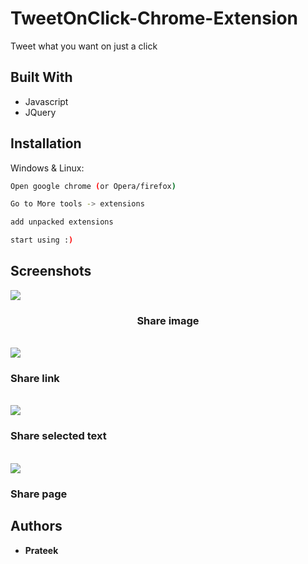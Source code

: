 # TweetOnClick-Chrome-Extension
Tweet what you want on just a click 

## Built With

* Javascript
* JQuery

## Installation

Windows & Linux:

```sh
Open google chrome (or Opera/firefox)
```

```sh
Go to More tools -> extensions
```

```sh
add unpacked extensions
```

```sh
start using :)
```

## Screenshots

<img src="https://prateek76.github.io/TweetOnClick-Chrome-Extension/screenshots/shareImage.png">
<h3 style="text-align: center">Share image</h3>
<br>
<img src="https://prateek76.github.io/TweetOnClick-Chrome-Extension/screenshots/shareLink.png">
<h3>Share link</h3>
<br>
<img src="https://prateek76.github.io/TweetOnClick-Chrome-Extension/screenshots/shareSelection.png">
<h3>Share selected text</h3>
<br>
<img src="https://prateek76.github.io/TweetOnClick-Chrome-Extension/screenshots/page.png">
<h3>Share page</h3>





## Authors

* **Prateek** 
